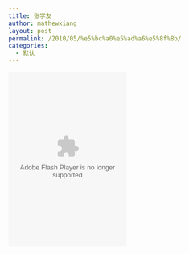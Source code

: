 ```yaml
---
title: 张学友
author: mathewxiang
layout: post
permalink: /2010/05/%e5%bc%a0%e5%ad%a6%e5%8f%8b/
categories:
  - 默认
---
```

<embed allowscriptaccess="samedomain" src="http://www.xiami.com/widget/849141_1198_235_346_e29833_60362a/artisthotPlayer.swf" type="application/x-shockwave-flash" width="235" height="346" wmode="opaque" />